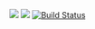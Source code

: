 <a href="https://codeclimate.com/github/ianproletov/brain-games-new/maintainability"><img src="https://api.codeclimate.com/v1/badges/f786df5345feda414df8/maintainability" /></a>
<a href="https://codeclimate.com/github/ianproletov/brain-games-new/test_coverage"><img src="https://api.codeclimate.com/v1/badges/f786df5345feda414df8/test_coverage" /></a>
[![Build Status](https://travis-ci.org/ianproletov/brain-games-new.svg?branch=main)](https://travis-ci.org/ianproletov/brain-games-new)